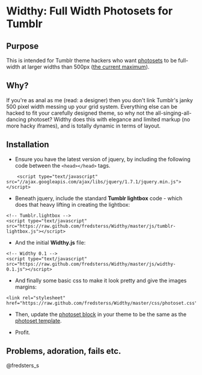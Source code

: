 # Widthy: Full Width Photosets for Tumblr

## Purpose
This is intended for Tumblr theme hackers who want [photosets](http://engineering.tumblr.com/post/9294264070/building-a-faster-lightbox) to be full-width at larger widths than 500px ([the current maximum](http://www.tumblr.com/docs/en/custom_themes#photoset-posts)).

## Why?
If you're as anal as me (read: a designer) then you don't link Tumblr's janky 500 pixel width messing up your grid system. Everything else can be hacked to fit your carefully designed theme, so why not the all-singing-all-dancing photoset? Widthy does this with elegance and limited markup (no more hacky iframes), and is totally dynamic in terms of layout.

## Installation
* Ensure you have the latest version of jquery, by including the following code between the `<head></head>` tags.

````
    <script type="text/javascript" src="//ajax.googleapis.com/ajax/libs/jquery/1.7.1/jquery.min.js"></script>
````

* Beneath jquery, include the standard __Tumblr lightbox__ code - which does that heavy lifting in creating the lightbox:

````
<!-- Tumblr.lightbox -->
<script type="text/javascript" src="https://raw.github.com/fredsterss/Widthy/master/js/tumblr-lightbox.js"></script>
````

* And the initial __Widthy.js__ file:

````
<!-- Widthy 0.1 -->
<script type="text/javascript" src="https://raw.github.com/fredsterss/Widthy/master/js/widthy-0.1.js"></script>
````

* And finally some basic css to make it look pretty and give the images margins:

````
<link rel="stylesheet" href="https://raw.github.com/fredsterss/Widthy/master/css/photoset.css">
````

* Then, update the [photoset block](http://www.tumblr.com/docs/en/custom_themes#photoset-posts) in your theme to be the same as the [photoset template](https://github.com/fredsterss/Widthy/blob/master/photoset-template.html).

* Profit.

## Problems, adoration, fails etc.
@fredsters_s


